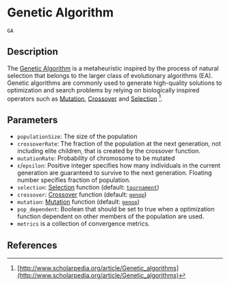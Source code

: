# Genetic Algorithm

```@docs
GA
```

## Description

The [Genetic Algorithm](https://en.wikipedia.org/wiki/Genetic_algorithm)  is a metaheuristic inspired by the process of natural selection that belongs to the larger class of evolutionary algorithms (EA). Genetic algorithms are commonly used to generate high-quality solutions to optimization and search problems by relying on biologically inspired operators such as [Mutation](@ref), [Crossover](@ref) and [Selection](@ref) [^1].

## Parameters 

- `populationSize`: The size of the population
- `crossoverRate`: The fraction of the population at the next generation, not including elite children, that is created by the crossover function.
- `mutationRate`: Probability of chromosome to be mutated
- `ɛ`/`epsilon`: Positive integer specifies how many individuals in the current generation are guaranteed to survive to the next generation. Floating number specifies fraction of population.
- `selection`: [Selection](@ref) function (default: [`tournament`](@ref))
- `crossover`: [Crossover](@ref) function (default: [`genop`](@ref))
- `mutation`: [Mutation](@ref) function (default: [`genop`](@ref))
- `pop_dependent`: Boolean that should be set to true when a optimization function dependent on other members of the population are used. 
- `metrics` is a collection of convergence metrics.
  
## References

[^1]: [http://www.scholarpedia.org/article/Genetic_algorithms](http://www.scholarpedia.org/article/Genetic_algorithms)
